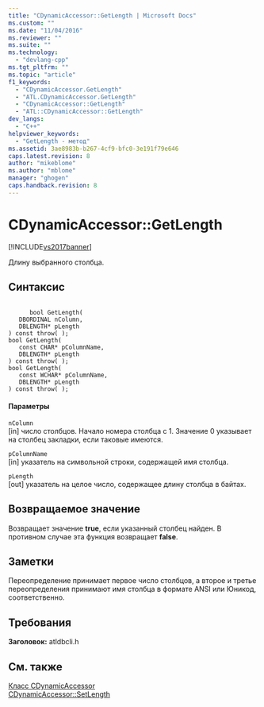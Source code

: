 ```yaml
---
title: "CDynamicAccessor::GetLength | Microsoft Docs"
ms.custom: ""
ms.date: "11/04/2016"
ms.reviewer: ""
ms.suite: ""
ms.technology: 
  - "devlang-cpp"
ms.tgt_pltfrm: ""
ms.topic: "article"
f1_keywords: 
  - "CDynamicAccessor.GetLength"
  - "ATL.CDynamicAccessor.GetLength"
  - "CDynamicAccessor::GetLength"
  - "ATL::CDynamicAccessor::GetLength"
dev_langs: 
  - "C++"
helpviewer_keywords: 
  - "GetLength - метод"
ms.assetid: 3ae8983b-b267-4cf9-bfc0-3e191f79e646
caps.latest.revision: 8
author: "mikeblome"
ms.author: "mblome"
manager: "ghogen"
caps.handback.revision: 8
---
```

# CDynamicAccessor::GetLength
[!INCLUDE[vs2017banner](../../assembler/inline/includes/vs2017banner.md)]

Длину выбранного столбца.  
  
## Синтаксис  
  
```  
  
      bool GetLength(   
   DBORDINAL nColumn,   
   DBLENGTH* pLength    
) const throw( );  
bool GetLength(   
   const CHAR* pColumnName,   
   DBLENGTH* pLength    
) const throw( );  
bool GetLength(   
   const WCHAR* pColumnName,   
   DBLENGTH* pLength    
) const throw( );  
```  
  
#### Параметры  
 `nColumn`  
 \[in\] число столбцов.  Начало номера столбца с 1.  Значение 0 указывает на столбец закладки, если таковые имеются.  
  
 `pColumnName`  
 \[in\] указатель на символьной строки, содержащей имя столбца.  
  
 `pLength`  
 \[out\] указатель на целое число, содержащее длину столбца в байтах.  
  
## Возвращаемое значение  
 Возвращает значение **true**, если указанный столбец найден.  В противном случае эта функция возвращает **false**.  
  
## Заметки  
 Переопределение принимает первое число столбцов, а второе и третье переопределения принимают имя столбца в формате ANSI или Юникод, соответственно.  
  
## Требования  
 **Заголовок:** atldbcli.h  
  
## См. также  
 [Класс CDynamicAccessor](../../data/oledb/cdynamicaccessor-class.md)   
 [CDynamicAccessor::SetLength](../../data/oledb/cdynamicaccessor-setlength.md)